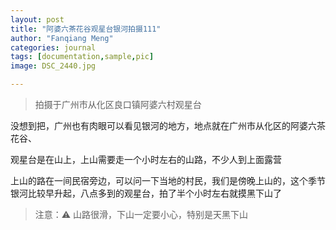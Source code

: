 ```yaml
---
layout: post
title: "阿婆六茶花谷观星台银河拍摄111"
author: "Fanqiang Meng"
categories: journal
tags: [documentation,sample,pic]
image: DSC_2440.jpg

---
```


> 拍摄于广州市从化区良口镇阿婆六村观星台

没想到把，广州也有肉眼可以看见银河的地方，地点就在广州市从化区的阿婆六茶花谷、

观星台是在山上，上山需要走一个小时左右的山路，不少人到上面露营

上山的路在一间民宿旁边，可以问一下当地的村民，我们是傍晚上山的，这个季节银河比较早升起，八点多到的观星台，拍了半个小时左右就摸黑下山了
>  注意：⚠️  山路很滑，下山一定要小心，特别是天黑下山



